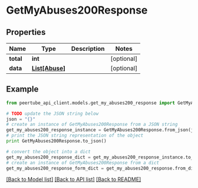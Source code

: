 # GetMyAbuses200Response


## Properties
Name | Type | Description | Notes
------------ | ------------- | ------------- | -------------
**total** | **int** |  | [optional] 
**data** | [**List[Abuse]**](Abuse.md) |  | [optional] 

## Example

```python
from peertube_api_client.models.get_my_abuses200_response import GetMyAbuses200Response

# TODO update the JSON string below
json = "{}"
# create an instance of GetMyAbuses200Response from a JSON string
get_my_abuses200_response_instance = GetMyAbuses200Response.from_json(json)
# print the JSON string representation of the object
print GetMyAbuses200Response.to_json()

# convert the object into a dict
get_my_abuses200_response_dict = get_my_abuses200_response_instance.to_dict()
# create an instance of GetMyAbuses200Response from a dict
get_my_abuses200_response_form_dict = get_my_abuses200_response.from_dict(get_my_abuses200_response_dict)
```
[[Back to Model list]](../README.md#documentation-for-models) [[Back to API list]](../README.md#documentation-for-api-endpoints) [[Back to README]](../README.md)


